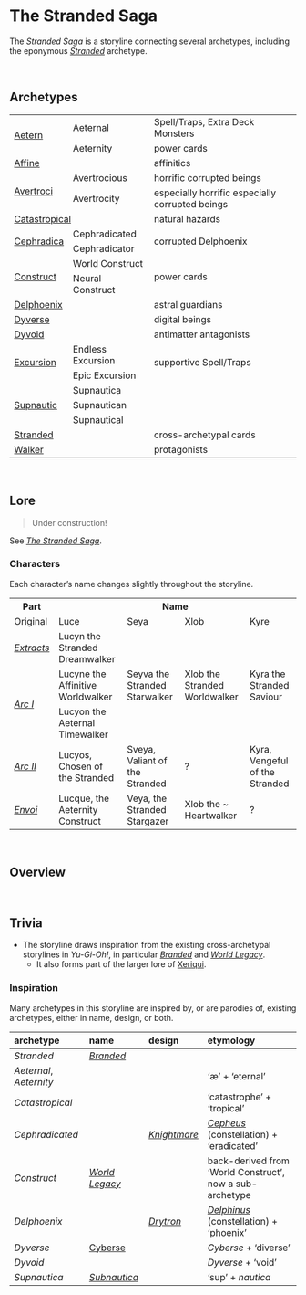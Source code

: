 # The Stranded Saga

The *Stranded Saga* is a storyline connecting several archetypes, including the eponymous [*Stranded*](../../archetypes/Stranded.md) archetype.


<br>


## Archetypes

<table>
  <tr>
    <td rowspan="2"> <a href="../../archetypes/Aetern.m">Aetern</a> </td>
    <td> Aeternal </td>
    <td> Spell/Traps, Extra Deck Monsters </td>
  </tr>
  <tr>
    <td> Aeternity </td>
    <td> power cards </td>
  </tr>
  <tr>
    <td colspan="2"> <a href="../../archetypes/Affine.md">Affine</a> </td>
    <td> affinitics </td>
  </tr>
  <tr>
    <td rowspan="2"> <a href="../../archetypes/Avertroci.md">Avertroci</a> </td>
    <td> Avertrocious </td>
    <td> horrific corrupted beings </td>
  </tr>
  <tr>
    <td> Avertrocity </td>
    <td> especially horrific especially corrupted beings </td>
  </tr>
  <tr>
    <td colspan="2"> <a href="../../archetypes/Catastropical.md">Catastropical</a> </td>
    <td> natural hazards </td>
  </tr>
  <tr>
    <td rowspan="2"> <a href="../../archetypes/Cephradica.md">Cephradica</a> </td>
    <td> Cephradicated </td>
    <td rowspan="2"> corrupted Delphoenix </td>
  </tr>
  <tr>
    <td> Cephradicator </td>
  </tr>
  <tr>
    <td rowspan="2"> <a href="../../archetypes/Construct.md">Construct</a> </td>
    <td> World Construct </td>
    <td rowspan="2"> power cards </td>
  </tr>
  <tr>
    <td> Neural Construct </td>
  </tr>
  <tr>
    <td colspan="2"> <a href="../../archetypes/Delphoenix.md">Delphoenix</a> </td>
    <td> astral guardians </td>
  </tr>
  <tr>
    <td colspan="2"> <a href="../../archetypes/Dyverse.md">Dyverse</a> </td>
    <td> digital beings </td>
  </tr>
  <tr>
    <td colspan="2"> <a href="../../archetypes/Dyvoid.md">Dyvoid</a> </td>
    <td> antimatter antagonists </td>
  </tr>
  <tr>
    <td rowspan="2"> <a href="../../archetypes/Excursion.md">Excursion</a> </td>
    <td> Endless Excursion </td>
    <td rowspan="2"> supportive Spell/Traps </td>
  </tr>
  <tr>
    <td> Epic Excursion </td>
  </tr>
  <tr>
    <td rowspan="3"> <a href="../../archetypes/Supnautic.md">Supnautic</a> </td>
    <td> Supnautica </td>
    <td>  </td>
  </tr>
  <tr>
    <td> Supnautican </td>
    <td>  </td>
  </tr>
  <tr>
    <td> Supnautical </td>
    <td>  </td>
  </tr>
  <tr>
    <td colspan="2"> <a href="../../archetypes/Stranded.md">Stranded</a> </td>
    <td> cross-archetypal cards </td>
  </tr>
  <tr>
    <td colspan="2"> <a href="../../archetypes/Walker">Walker</a> </td>
    <td> protagonists </td>
  </tr>
</table>


<br>


## Lore

> Under construction!

See [*The Stranded Saga*](The%20Stranded%20Saga.md).

### Characters
Each character’s name changes slightly throughout the storyline.

<table>
  <tr>
    <th> Part </th>
    <th colspan="4"> Name </th>
  </tr>
  <tr>
    <td> Original </td>
    <td> Luce </td>
    <td> Seya </td>
    <td> Xlob </td>
    <td> Kyre </td>
  </tr>
  <tr>
    <td> <a href="The Stranded Saga.md#EXTRACTS"><em>Extracts</em></a> </td>
    <td> Lucyn the Stranded Dreamwalker </td>
    <td rowspan="3"> Seyva the Stranded Starwalker </td>
    <td rowspan="3"> Xlob the Stranded Worldwalker </td>
    <td rowspan="3"> Kyra the Stranded Saviour </td>
  </tr>
  <tr>
    <td rowspan="2"> <a href="The Stranded Saga.md#ARC-I"><em>Arc I</em></a> </td>
    <td> Lucyne the Affinitive Worldwalker </td>
  </tr>
  <tr>
    <td> Lucyon the Aeternal Timewalker </td>
  </tr>
  <tr>
    <td> <a href="The Stranded Saga.md#ARC-II"><em>Arc II</em></a> </td>
    <td> Lucyos, Chosen of the Stranded </td>
    <td> Sveya, Valiant of the Stranded </td>
    <td> ? </td>
    <td> Kyra, Vengeful of the Stranded </td>
  </tr>
  <tr>
    <td> <a href="The Stranded Saga.md#ENVOI"><em>Envoi</em></a> </td>
    <td> Lucque, the Aeternity Construct </td>
    <td> Veya, the Stranded Stargazer </td>
    <td> Xlob the ~ Heartwalker </td>
    <td> ? </td>
  </tr>
</table>


<br>


## Overview


<br>


## Trivia

- The storyline draws inspiration from the existing cross-archetypal storylines in *Yu-Gi-Oh!*, in particular [*Branded*](https://yugipedia.com/wiki/Branded) and [*World Legacy*](https://yugipedia.com/wiki/World_Legacy).
  - It also forms part of the larger lore of [Xeriqui](../../../xeriqui).

### Inspiration
Many archetypes in this storyline are inspired by, or are parodies of, existing archetypes, either in name, design, or both.

| archetype | name | design | etymology |
| :-------- | :--- | :----- | :-------- |
| *Stranded* | [*Branded*](https://yugipedia.com/wiki/Branded) | |
| *Aeternal*, *Aeternity* | | | ‘æ’ + ‘eternal’ |
| *Catastropical* | | | ‘catastrophe’ + ‘tropical’ |
| *Cephradicated* | | [*Knightmare*](https://yugipedia.com/wiki/Knightmare) | [*Cepheus*](https://wikipedia.org/wiki/Cepheus_(constellation)) (constellation) + ‘eradicated’ |
| *Construct* | [*World Legacy*](https://yugipedia.com/wiki/World_Legacy) | |  back-derived from ‘World Construct’, now a sub-archetype |
| *Delphoenix* | | [*Drytron*](https://yugipedia.com/wiki/Drytron) | [*Delphinus*](https://wikipedia.org/wiki/Delphinus) (constellation) + ‘phoenix’ |
| *Dyverse* | [Cyberse](https://yugipedia.com/wiki/Cyberse) | | *Cyberse* + ‘diverse’ |
| *Dyvoid* | | | *Dyverse* + ‘void’ |
| *Supnautica* | [*Subnautica*]() | | ‘sup’ + *nautica* |
